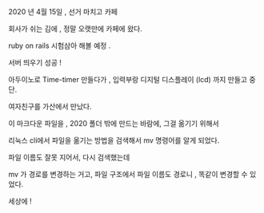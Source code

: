 2020 년 4월 15일 , 선거 마치고 카페

회사가 쉬는 김에 , 정말 오랫만에 카페에 왔다.

ruby on rails 시험삼아 해볼 예정 .

서버 띄우기 성공 !

아두이노로 Time-timer 만들다가 , 입력부랑 디지털 디스플레이 (lcd) 까지 만들고 중단.

여자친구를 가산에서 만났다.

이 마크다운 파일을 , 2020 폴더 밖에 만드는 바람에, 그걸 옮기기 위해서

리눅스 cli에서 파일을 옮기는 방법을 검색해서 mv 명령어를 알게 되었다.

파일 이름도 잘못 지어서, 다시 검색했는데

mv 가 경로를 변경하는 거고, 파일 구조에서 파일 이름도 경로니 , 똑같이 변경할 수 있었다.

세상에 !

